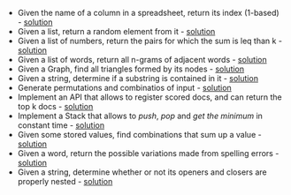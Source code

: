 - Given the name of a column in a spreadsheet, return its index (1-based) - [solution](spreadsheet_col_index.md)
- Given a list, return a random element from it - [solution](random_from_list.md)
- Given a list of numbers, return the pairs for which the sum is leq than k - [solution](sum_less_than_k.md)
- Given a list of words, return all n-grams of adjacent words - [solution](n-grams.md)
- Given a Graph, find all triangles formed by its nodes - [solution](triangles_in_graph.md)
- Given a string, determine if a substring is contained in it - [solution](sub_string_finder.md)
- Generate permutations and combinatios of input - [solution](permutations_and_combinations.md)
- Implement an API that allows to register scored docs, and can return the top k docs - [solution](top_docs.md)
- Implement a Stack that allows to *push*, *pop* and *get the minimum* in constant time - [solution](minimal_stack.md)
- Given some stored values, find combinations that sum up a value - [solution](nums_that_sum_up.md)
- Given a word, return the possible variations made from spelling errors - [solution](neighbor_words.md)
- Given a string, determine whether or not its openers and closers are properly nested - [solution](operners_closers.md)
